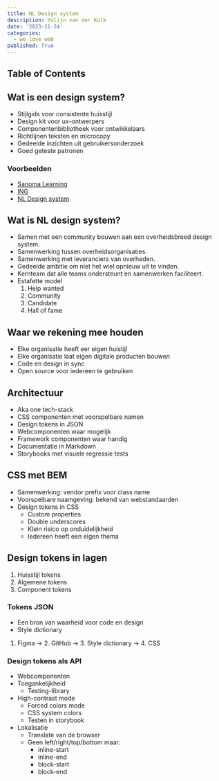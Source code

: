 ```yaml
---
title: NL Design system
description: Yolijn van der Kolk
date: '2023-11-24'
categories:
  - we love web
published: True
---
```


## Table of Contents

## Wat is een design system?

- Stijlgids voor consistente huisstijl
- Design kit voor ux-ontwerpers
- Componentenbibliotheek voor ontwikkelaars
- Richtlijnen teksten en microcopy
- Gedeelde inzichten uit gebruikersonderzoek
- Goed geteste patronen

### Voorbeelden

- [Sanoma Learning](https://sanomalearning.design/)
- [ING](https://lion-web.netlify.app)
- [NL Design system](https://nldesignsystem.nl)

## Wat is NL design system?

- Samen met een community bouwen aan een overheidsbreed design system.
- Samenwerking tussen overheidsorganisaties.
- Samenwerking met leveranciers van overheden.
- Gedeelde ambitie om niet het wiel opnieuw uit te vinden.
- Kernteam dat alle teams ondersteunt en samenwerken faciliteert.
- Estafette model
  1. Help wanted
  2. Community
  3. Candidate
  4. Hall of fame

## Waar we rekening mee houden

- Elke organisatie heeft eer eigen huistijl
- Elke organisatie laat eigen digitale producten bouwen
- Code en design in sync
- Open source voor iedereen te gebruiken

## Architectuur

- Aka one tech-stack
- CSS componenten met voorspelbare namen
- Design tokens in JSON
- Webcomponenten waar mogelijk
- Framework componenten waar handig
- Documentatie in Markdown
- Storybooks met visuele regressie tests

## CSS met BEM

- Samenwerking: vendor prefix voor class name
- Voorspelbare naamgeving: bekend van webstandaarden
- Design tokens in CSS
  - Custom properties
  - Double underscores
  - Klein risico op onduidelijkheid
  - Iedereen heeft een eigen thema

## Design tokens in lagen

1. Huisstijl tokens
2. Algemene tokens
3. Component tokens

### Tokens JSON

- Een bron van waarheid voor code en design
- Style dictionary

1. Figma -> 2. GitHub -> 3. Style dictionary -> 4. CSS

### Design tokens als API

- Webcomponenten
- Toegankelijkheid
  - Testing-library
- High-contrast mode
  - Forced colors mode
  - CSS system colors
  - Testen in storybook
- Lokalisatie
  - Translate van de browser
  - Geen left/right/top/bottom maar:
    - inline-start
    - inline-end
    - block-start
    - block-end
